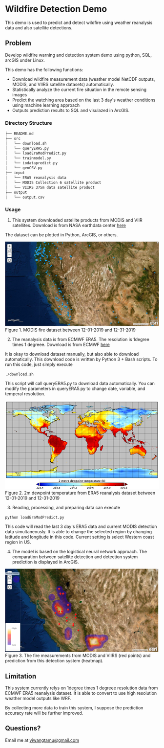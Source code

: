 # Wildfire Detection Demo
This demo is used to predict and detect wildfire using weather reanalysis data and also satellite detections.

## Problem

Develop wildfire warning and detection system demo using python, SQL, arcGIS under Linux.

This demo has the following functions:

* Download wildfire measurement data (weather model NetCDF outputs, MODIS, and VIIRS satellite datasets) automatically.
* Statistically analyze the current fire situation in the remote sensing images
* Predict the watching area based on the last 3 day's weather conditions using machine learning approach
* Outputs prediction results to SQL and visulazed in ArcGIS.

### Directory Structure

    ├── README.md
    ├── src
    │   └── download.sh
    │   └── queryERA5.py
    │   └── loadEraModPredict.py
    │   └── trainmodel.py
    │   └── iodatapredict.py
    │   └── genCSV.py
    ├── input
    │   └── ERA5 reanalysis data
    │   └── MODIS Collection 6 satellite product
    │   └── VIIRS 375m data satellite product
    ├── output
    |   └── output.csv
    
### Usage

1. This system downloaded satellite products from MODIS and VIIR satellites. Download is from NASA earthdata center [here](https://earthdata.nasa.gov/earth-observation-data/near-real-time/firms/active-fire-data)

The dataset can be plotted in Python, ArcGIS, or others.

![](https://github.com/IanWang15/wildfireDetectionDemo/blob/master/image/MODIS201912.png)
Figure 1. MODIS fire dataset between 12-01-2019 and 12-31-2019

2. The reanalysis data is from ECMWF ERA5. The resolution is 1degree times 1 degreee. Download is from ECMWF [here](https://cds.climate.copernicus.eu/cdsapp#!/search?type=dataset&keywords=((%20%22Product%20type:%20Reanalysis%22%20))&text=era5)

It is okay to download dataset manually, but also able to download automatically. This download code is written by Python 3 + Bash scripts. To run this code, just simply execute

`./download.sh`

This script will call queryERA5.py to download data automatically. You can modify the parameters in queryERA5.py to change date, variable, and temperal resolution.

![](https://github.com/IanWang15/wildfireDetectionDemo/blob/master/image/era5d2m20191201.png)
Figure 2. 2m dewpoint temperature from ERA5 reanalysis dataset between 12-01-2019 and 12-31-2019

3. Reading, processing, and preparing data can execute

`python loadEraModPredict.py`

This code will read the last 3 day's ERA5 data and current MODIS detection data simultaneously. It is able to change the selected region by changing latitude and longitude in this code. Current setting is select Western coast region in US.

4. The model is based on the logistical neural network approach. The comparation between satellite detection and detection system prediction is displayed in ArcGIS.

![](https://github.com/IanWang15/wildfireDetectionDemo/blob/master/image/results.png)
Figure 3. The fire measurements from MODIS and VIIRS (red points) and prediction from this detection system (heatmap).

## Limitation

This system currently relys on 1degree times 1 degreee resolution data from ECMWF ERA5 reanalysis dataset. It is able to convert to use high resolution weather model outputs like WRF.

By collecting more data to train this system, I suppose the prediction accuracy rate will be further improved. 

## Questions?
Email me at yiwangtamu@gmail.com

